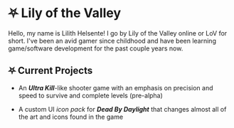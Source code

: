 # ⛧ Lily of the Valley
Hello, my name is Lilith Helsente! I go by Lily of the Valley online or LoV for short. I've been an avid gamer since childhood and have been learning game/software development for the past couple years now.

## ⛧ Current Projects
 - An ***Ultra Kill***-like shooter game with an emphasis on precision and speed to survive and complete levels (pre-alpha)

 - A custom UI *icon pack* for ***Dead By Daylight*** that changes almost all of the art and icons found in the game

##
